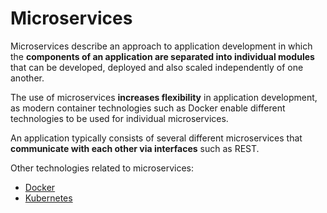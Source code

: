 # Microservices

Microservices describe an approach to application development in which the **components of an application are separated into individual modules** that can be developed, deployed and also scaled independently of one another.

The use of microservices **increases flexibility** in application development, as modern container technologies such as Docker enable different technologies to be used for individual microservices.

An application typically consists of several different microservices that **communicate with each other via interfaces** such as REST.

Other technologies related to microservices:
-   [Docker](./docker.md)
-   [Kubernetes](./kubernetes.md)
